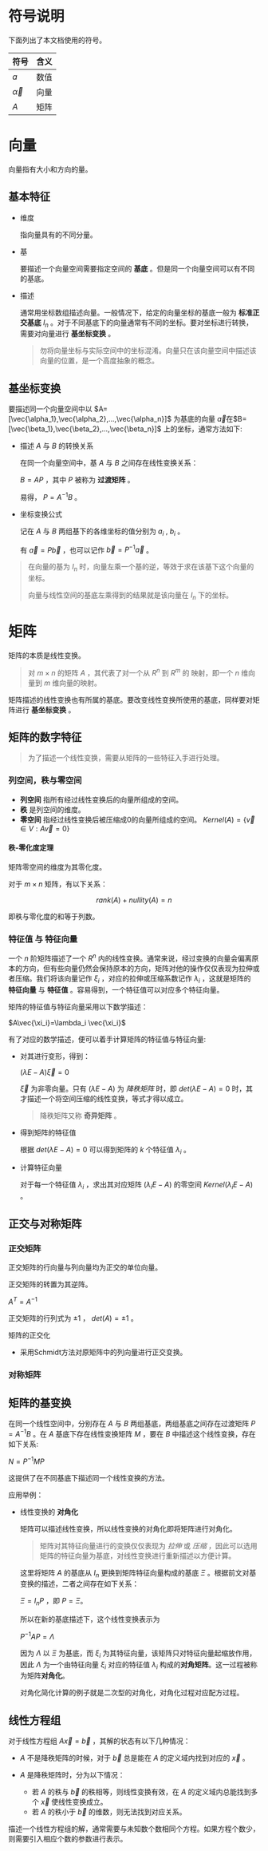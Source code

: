 # 符号说明

下面列出了本文档使用的符号。

| 符号           | 含义 |
|:---------------|:-----|
| $a$            | 数值 |
| $\vec{\alpha}$ | 向量 |
| $A$            | 矩阵 |


# 向量
向量指有大小和方向的量。

## 基本特征
* 维度

    指向量具有的不同分量。

* 基

    要描述一个向量空间需要指定空间的 **基底** 。但是同一个向量空间可以有不同的基底。

* 描述

    通常用坐标数组描述向量。一般情况下，给定的向量坐标的基底一般为 **标准正交基底** $I_n$ 。对于不同基底下的向量通常有不同的坐标。要对坐标进行转换，需要对向量进行 **基坐标变换** 。
    > 勿将向量坐标与实际空间中的坐标混淆。向量只在该向量空间中描述该向量的位置，是一个高度抽象的概念。

## 基坐标变换

要描述同一个向量空间中以 $A=[\vec{\alpha_1},\vec{\alpha_2},...,\vec{\alpha_n}]$ 为基底的向量 $\vec{a}$在$B=[\vec{\beta_1},\vec{\beta_2},...,\vec{\beta_n}]$ 上的坐标，通常方法如下:

* 描述 $A$ 与 $B$ 的转换关系

    在同一个向量空间中，基 $A$ 与 $B$ 之间存在线性变换关系：

    $B=AP$ ，其中 $P$ 被称为 **过渡矩阵** 。

    易得， $P=A^{-1}B$ 。

* 坐标变换公式

    记在 $A$ 与 $B$ 两组基下的各维坐标的值分别为 $a_i$ , $b_i$ 。

    有 $\vec{a}=P\vec{b}$ ，也可以记作 $\vec{b}=P^{-1}\vec{a}$ 。
> 在向量的基为 $I_n$ 时，向量左乘一个基的逆，等效于求在该基下这个向量的坐标。
>
> 向量与线性空间的基底左乘得到的结果就是该向量在 $I_n$ 下的坐标。


# 矩阵
矩阵的本质是线性变换。

> 对 $m\times n$ 的矩阵 $A$ ，其代表了对一个从 $R^n$ 到 $R^m$ 的 映射，即一个 $n$ 维向量到 $m$ 维向量的映射。

矩阵描述的线性变换也有所属的基底。要改变线性变换所使用的基底，同样要对矩阵进行 **基坐标变换** 。


## 矩阵的数字特征

> 为了描述一个线性变换，需要从矩阵的一些特征入手进行处理。

### 列空间，秩与零空间

* **列空间** 指所有经过线性变换后的向量所组成的空间。
* **秩** 是列空间的维度。
* **零空间** 指经过线性变换后被压缩成0的向量所组成的空间。 $Kernel(A)=\{\vec{v}\in V: A\vec{v}=0\}$

#### 秩-零化度定理

矩阵零空间的维度为其零化度。

对于 $m\times n$ 矩阵，有以下关系：

$$ rank(A)+nullity(A)= n $$

即秩与零化度的和等于列数。


### **特征值** 与 **特征向量**
一个 $n$ 阶矩阵描述了一个 $R^n$ 内的线性变换。通常来说，经过变换的向量会偏离原本的方向，但有些向量仍然会保持原本的方向，矩阵对他的操作仅仅表现为拉伸或者压缩。我们将该向量记作 $\xi_i$ ，对应的拉伸或压缩系数记作 $\lambda_i$ ，这就是矩阵的 **特征向量** 与 **特征值** 。容易得到，一个特征值可以对应多个特征向量。

矩阵的特征值与特征向量采用以下数学描述：

$A\vec{\xi_i}=\lambda_i \vec{\xi_i}$

有了对应的数学描述，便可以着手计算矩阵的特征值与特征向量:

* 对其进行变形，得到：

    $(\lambda E - A)\vec{\xi}=0$

    $\vec{\xi}$ 为非零向量。只有 $(\lambda E - A)$ 为 *降秩矩阵* 时，即 $det(\lambda E - A)=0$ 时，其才描述一个将空间压缩的线性变换，等式才得以成立。
    > 降秩矩阵又称 **奇异矩阵** 。

* 得到矩阵的特征值

    根据 $det(\lambda E - A)=0$ 可以得到矩阵的 $k$ 个特征值 $\lambda_i$ 。

* 计算特征向量

    对于每一个特征值 $\lambda_i$ ，求出其对应矩阵 $(\lambda_i E - A)$ 的零空间 $Kernel(\lambda_i E - A)$ 。

## 正交与对称矩阵

### 正交矩阵
正交矩阵的行向量与列向量均为正交的单位向量。

正交矩阵的转置为其逆阵。

$A^T=A^{-1}$

正交矩阵的行列式为 $\pm1$ ， $det(A)=\pm1$ 。

矩阵的正交化

* 采用Schmidt方法对原矩阵中的列向量进行正交变换。

### 对称矩阵


## 矩阵的基变换

在同一个线性空间中，分别存在 $A$ 与 $B$ 两组基底，两组基底之间存在过渡矩阵 $P=A^{-1}B$ 。在 $A$ 基底下存在线性变换矩阵 $M$ ，要在 $B$ 中描述这个线性变换，存在如下关系:

$N = P^{-1}MP$

这提供了在不同基底下描述同一个线性变换的方法。

应用举例：

* 线性变换的 **对角化**

    矩阵可以描述线性变换，所以线性变换的对角化即将矩阵进行对角化。
    > 矩阵对其特征向量进行的变换仅仅表现为 *拉伸* 或 *压缩* ，因此可以选用矩阵的特征向量为基底，对线性变换进行重新描述以方便计算。

    这里将矩阵 $A$ 的基底从 $I_n$ 更换到矩阵特征向量构成的基底 $\Xi$ 。根据前文对基变换的描述，二者之间存在如下关系：

    $\Xi = I_nP$ ，即 $P=\Xi$。

    所以在新的基底描述下，这个线性变换表示为

    $P^{-1}AP=\Lambda$

    因为 $\Lambda$ 以 $\Xi$ 为基底，而 $\xi_i$ 为其特征向量，该矩阵只对特征向量起缩放作用，因此 $\Lambda$ 为一个由特征向量 $\xi_i$ 对应的特征值 $\lambda_i$ 构成的**对角矩阵**。这一过程被称为矩阵**对角化**。

    对角化简化计算的例子就是二次型的对角化，对角化过程对应配方过程。

## 线性方程组

对于线性方程组 $A\vec{x}=\vec{b}$ ，其解的状态有以下几种情况：

* $A$ 不是降秩矩阵的时候，对于 $\vec b$ 总是能在 $A$ 的定义域内找到对应的 $\vec x$ 。

* $A$ 是降秩矩阵时，分为以下情况：

    * 若 $A$ 的秩与 $\vec b$ 的秩相等，则线性变换有效，在 $A$ 的定义域内总能找到多个 $\vec x$ 使线性变换成立。
    * 若 $A$ 的秩小于 $\vec b$ 的维数，则无法找到对应关系。

描述一个线性方程组的解，通常需要与未知数个数相同个方程。如果方程个数少，则需要引入相应个数的参数进行表示。